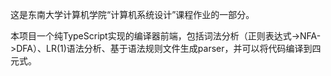 这是东南大学计算机学院“计算机系统设计”课程作业的一部分。

本项目一个纯TypeScript实现的编译器前端，包括词法分析（正则表达式->NFA->DFA）、LR(1)语法分析、基于语法规则文件生成parser，并可以将代码编译到四元式。

